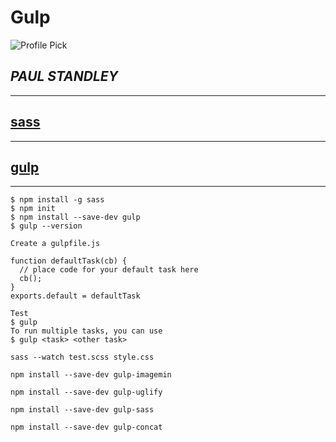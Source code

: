 # Gulp

![Profile Pick](http://res.cloudinary.com/pieol2/image/upload/v1516543296/profile-small.png)

## _**PAUL STANDLEY**_

---

## **[sass](http://sass-lang.com/guide)**

---

## **[gulp](https://gulpjs.com/docs/en/getting-started/quick-start)**

---

```
$ npm install -g sass
$ npm init
$ npm install --save-dev gulp
$ gulp --version

Create a gulpfile.js

function defaultTask(cb) {
  // place code for your default task here
  cb();
}
exports.default = defaultTask

Test
$ gulp
To run multiple tasks, you can use
$ gulp <task> <other task>

sass --watch test.scss style.css

npm install --save-dev gulp-imagemin

npm install --save-dev gulp-uglify

npm install --save-dev gulp-sass

npm install --save-dev gulp-concat
```